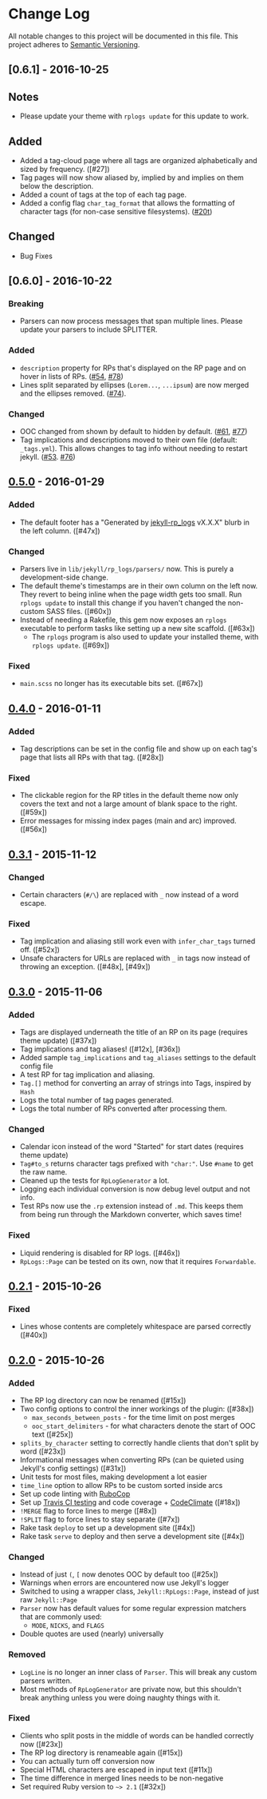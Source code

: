 # Change Log
All notable changes to this project will be documented in this file.
This project adheres to [Semantic Versioning](http://semver.org/).

## [0.6.1] - 2016-10-25
## Notes
- Please update your theme with `rplogs update` for this update to work.

## Added
- Added a tag-cloud page where all tags are organized alphabetically and sized by frequency. ([#27])
- Tag pages will now show aliased by, implied by and implies on them below the description.
- Added a count of tags at the top of each tag page.
- Added a config flag `char_tag_format` that allows the formatting of character tags (for non-case sensitive filesystems). ([#20t])

## Changed
- Bug Fixes

## [0.6.0] - 2016-10-22
### Breaking
- Parsers can now process messages that span multiple lines. Please update your parsers to include SPLITTER.

### Added
- `description` property for RPs that's displayed on the RP page and on hover in lists of RPs. ([#54], [#78])
- Lines split separated by ellipses (`Lorem...`, `...ipsum`) are now merged and the ellipses removed. ([#74]).

### Changed
- OOC changed from shown by default to hidden by default. ([#61], [#77])
- Tag implications and descriptions moved to their own file (default: `_tags.yml`). This allows changes to tag info without needing to restart jekyll. ([#53]. [#76])

## [0.5.0] - 2016-01-29
### Added
- The default footer has a "Generated by [jekyll-rp_logs](https://github.com/xiagu/jekyll-rp_logs) vX.X.X" blurb in the left column. ([#47x])

### Changed
- Parsers live in `lib/jekyll/rp_logs/parsers/` now. This is purely a development-side change.
- The default theme's timestamps are in their own column on the left now. They revert to being inline when the page width gets too small. Run `rplogs update` to install this change if you haven't changed the non-custom SASS files. ([#60x])
- Instead of needing a Rakefile, this gem now exposes an `rplogs` executable to perform tasks like setting up a new site scaffold. ([#63x])
  - The `rplogs` program is also used to update your installed theme, with `rplogs update`. ([#69x])

### Fixed
- `main.scss` no longer has its executable bits set. ([#67x])

## [0.4.0] - 2016-01-11
### Added
- Tag descriptions can be set in the config file and show up on each tag's page that lists all RPs with that tag. ([#28x])

### Fixed
- The clickable region for the RP titles in the default theme now only covers the text and not a large amount of blank space to the right. ([#59x])
- Error messages for missing index pages (main and arc) improved. ([#56x])

## [0.3.1] - 2015-11-12
### Changed
- Certain characters (`#/\`) are replaced with `_` now instead of a word escape.

### Fixed
- Tag implication and aliasing still work even with `infer_char_tags` turned off. ([#52x])
- Unsafe characters for URLs are replaced with `_` in tags now instead of throwing an exception. ([#48x], [#49x])

## [0.3.0] - 2015-11-06
### Added
- Tags are displayed underneath the title of an RP on its page (requires theme update) ([#37x])
- Tag implications and tag aliases! ([#12x], [#36x])
- Added sample `tag_implications` and `tag_aliases` settings to the default config file
- A test RP for tag implication and aliasing.
- `Tag.[]` method for converting an array of strings into Tags, inspired by `Hash`
- Logs the total number of tag pages generated.
- Logs the total number of RPs converted after processing them.


### Changed
- Calendar icon instead of the word "Started" for start dates (requires theme update)
- `Tag#to_s` returns character tags prefixed with `"char:"`. Use `#name` to get the raw name.
- Cleaned up the tests for `RpLogGenerator` a lot.
- Logging each individual conversion is now debug level output and not info.
- Test RPs now use the `.rp` extension instead of `.md`. This keeps them from being run through the Markdown converter, which saves time!

### Fixed
- Liquid rendering is disabled for RP logs. ([#46x])
- `RpLogs::Page` can be tested on its own, now that it requires `Forwardable`.

## [0.2.1] - 2015-10-26
### Fixed
- Lines whose contents are completely whitespace are parsed correctly ([#40x])

## [0.2.0] - 2015-10-26
### Added
- The RP log directory can now be renamed ([#15x])
- Two config options to control the inner workings of the plugin: ([#38x])
  - `max_seconds_between_posts` - for the time limit on post merges
  - `ooc_start_delimiters` - for what characters denote the start of OOC text ([#25x])
- `splits_by_character` setting to correctly handle clients that don't split by word ([#23x])
- Informational messages when converting RPs (can be quieted using Jekyll's config settings) ([#31x])
- Unit tests for most files, making development a lot easier
- `time_line` option to allow RPs to be custom sorted inside arcs
- Set up code linting with [RuboCop](https://github.com/bbatsov/rubocop)
- Set up [Travis CI testing](https://travis-ci.org/xiagu/jekyll-rp_logs) and code coverage + [CodeClimate](https://codeclimate.com/github/xiagu/jekyll-rp_logs) ([#18x])
- `!MERGE` flag to force lines to merge ([#8x])
- `!SPLIT` flag to force lines to stay separate  ([#7x])
- Rake task `deploy` to set up a development site ([#4x])
- Rake task `serve` to deploy and then serve a development site ([#4x])

### Changed
- Instead of just `(`, `[` now denotes OOC by default too ([#25x])
- Warnings when errors are encountered now use Jekyll's logger
- Switched to using a wrapper class, `Jekyll::RpLogs::Page`, instead of just raw `Jekyll::Page`
- `Parser` now has default values for some regular expression matchers that are commonly used:
  - `MODE`, `NICKS`, and `FLAGS`
- Double quotes are used (nearly) universally

### Removed
- `LogLine` is no longer an inner class of `Parser`. This will break any custom parsers written.
- Most methods of `RpLogGenerator` are private now, but this shouldn't break anything unless you were doing naughty things with it.

### Fixed
- Clients who split posts in the middle of words can be handled correctly now ([#23x])
- The RP log directory is renameable again ([#15x])
- You can actually turn off conversion now
- Special HTML characters are escaped in input text ([#11x])
- The time difference in merged lines needs to be non-negative
- Set required Ruby version to `~> 2.1` ([#32x])


[0.5.0]: https://github.com/xiagu/jekyll-rp_logs/compare/v0.4.0...v0.5.0
[0.4.0]: https://github.com/xiagu/jekyll-rp_logs/compare/v0.3.1...v0.4.0
[0.3.1]: https://github.com/xiagu/jekyll-rp_logs/compare/v0.3.0...v0.3.1
[0.3.0]: https://github.com/xiagu/jekyll-rp_logs/compare/v0.2.1...v0.3.0
[0.2.1]: https://github.com/xiagu/jekyll-rp_logs/compare/v0.2.0...v0.2.1
[0.2.0]: https://github.com/xiagu/jekyll-rp_logs/compare/v0.1.6...v0.2.0

[#11]: https://github.com/xiagu/jekyll-rp_logs/issues/11
[#15]: https://github.com/xiagu/jekyll-rp_logs/issues/15
[#23]: https://github.com/xiagu/jekyll-rp_logs/issues/23
[#25]: https://github.com/xiagu/jekyll-rp_logs/issues/25
[#31]: https://github.com/xiagu/jekyll-rp_logs/issues/31
[#32]: https://github.com/xiagu/jekyll-rp_logs/issues/32
[#18]: https://github.com/xiagu/jekyll-rp_logs/issues/18
[#38]: https://github.com/xiagu/jekyll-rp_logs/issues/38
[#8]: https://github.com/xiagu/jekyll-rp_logs/issues/8
[#7]: https://github.com/xiagu/jekyll-rp_logs/issues/7
[#4]: https://github.com/xiagu/jekyll-rp_logs/issues/4
[#40]: https://github.com/xiagu/jekyll-rp_logs/issues/40
[#46]: https://github.com/xiagu/jekyll-rp_logs/issues/46
[#12]: https://github.com/xiagu/jekyll-rp_logs/issues/12
[#36]: https://github.com/xiagu/jekyll-rp_logs/issues/36
[#37]: https://github.com/xiagu/jekyll-rp_logs/issues/37
[#48]: https://github.com/xiagu/jekyll-rp_logs/issues/48
[#49]: https://github.com/xiagu/jekyll-rp_logs/issues/49
[#52]: https://github.com/xiagu/jekyll-rp_logs/issues/52
[#28]: https://github.com/xiagu/jekyll-rp_logs/issues/28
[#59]: https://github.com/xiagu/jekyll-rp_logs/issues/59
[#56]: https://github.com/xiagu/jekyll-rp_logs/issues/56
[#47]: https://github.com/xiagu/jekyll-rp_logs/issues/47
[#57]: https://github.com/xiagu/jekyll-rp_logs/issues/57
[#60]: https://github.com/xiagu/jekyll-rp_logs/issues/60
[#67]: https://github.com/xiagu/jekyll-rp_logs/issues/67
[#69]: https://github.com/xiagu/jekyll-rp_logs/issues/69
[#77]: https://github.com/xiagu/jekyll-rp_logs/issues/77
[#74]: https://github.com/xiagu/jekyll-rp_logs/issues/74
[#61]: https://github.com/xiagu/jekyll-rp_logs/issues/61
[#76]: https://github.com/xiagu/jekyll-rp_logs/issues/76
[#53]: https://github.com/xiagu/jekyll-rp_logs/issues/53
[#54]: https://github.com/xiagu/jekyll-rp_logs/issues/54
[#78]: https://github.com/xiagu/jekyll-rp_logs/issues/78
[#20t]: https://github.com/tecknojock/jekyll-rp_logs/issues/20
